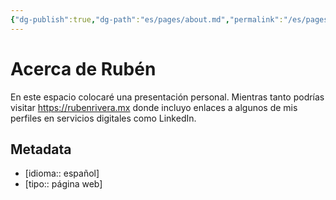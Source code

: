```yaml
---
{"dg-publish":true,"dg-path":"es/pages/about.md","permalink":"/es/pages/about/","title":"Acerca de Rubén","hide":true,"tags":["www"],"noteIcon":"1","created":"2024-04-04T13:48:03.311-06:00","updated":"2024-04-07T21:46:02.462-06:00"}
---
```


# Acerca de Rubén
En este espacio colocaré una presentación personal. Mientras tanto podrías visitar https://rubenrivera.mx donde incluyo enlaces a algunos de mis perfiles en servicios digitales como LinkedIn.

## Metadata

- [idioma:: español]
- [tipo:: página web]
